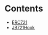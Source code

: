 

# Contents
- [ERC721](ERC721.sol/abstract.ERC721.md)
- [JB721Hook](JB721Hook.sol/abstract.JB721Hook.md)
